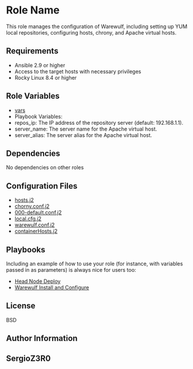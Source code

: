 Role Name
=========

This role manages the configuration of Warewulf, including setting up YUM local repositories, configuring hosts, chrony, and Apache virtual hosts.

Requirements
------------

- Ansible 2.9 or higher
- Access to the target hosts with necessary privileges
- Rocky Linux 8.4 or higher

Role Variables
--------------

- [vars](vars/main.yml)
- Playbook Variables:
- repos_ip: The IP address of the repository server (default: 192.168.1.1).
- server_name: The server name for the Apache virtual host.
- server_alias: The server alias for the Apache virtual host.

Dependencies
------------

No dependencies on other roles

Configuration Files
------------

- [hosts.j2](confFiles/hosts.j2)
- [chorny.conf.j2](confFiles/chrony.conf.j2)
- [000-default.conf.j2](confFiles/000-default.conf.j2)
- [local.cfg.j2](confFiles/local.cfg.j2)
- [warewulf.conf.j2](confFiles/warewulf.conf.j2)
- [containerHosts.j2](confFiles/containerHosts.j2)

Playbooks
----------------

Including an example of how to use your role (for instance, with variables passed in as parameters) is always nice for users too:

- [Head Node Deploy](tests/headNodeComplete.yml)
- [Warewulf Install and Configure](tests/warewulfInstall.yml)

License
-------

BSD

Author Information
------------------

## SergioZ3R0

